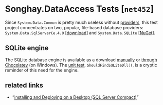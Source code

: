 # Songhay.DataAccess Tests [`net452`]

Since `System.Data.Common` is pretty much useless without [providers](https://docs.microsoft.com/en-us/dotnet/framework/data/adonet/ef/working-with-data-providers), this test project concentrates on two, popular, file-based database providers: `System.Data.SqlServerCe.4.0` [[download](https://www.microsoft.com/en-us/download/details.aspx?id=17876)] and `System.Data.SQLite` [[NuGet](https://www.nuget.org/packages/System.Data.SQLite)].

## SQLite engine

The SQLite database engine is available as a download [manually](http://sqlite.org/download.html) or [through Chocolatey](https://chocolatey.org/packages/SQLite) (on Windows). The [unit test](https://github.com/BryanWilhite/Songhay.DataAccess/blob/master/Songhay.DataAccess-net452.Tests/SQLiteTest.cs#L70), `ShouldFindSQLiteDll()`, is a cryptic reminder of this need for the engine.

## related links

* “[Installing and Deploying on a Desktop (SQL Server Compact)](https://technet.microsoft.com/en-us/library/bb190958(v=sql.110).aspx)”